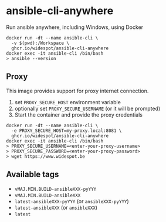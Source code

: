 # ansible-cli-anywhere
Run ansible anywhere, including Windows, using Docker

```shell
docker run -dt --name ansible-cli \
  -v $(pwd):/Workspace \
  ghcr.io/widespot/ansible-cli-anywhere
docker exec -it ansible-cli /bin/bash
> ansible --version
```

## Proxy
This image provides support for proxy internet connection.
1. set `PROXY_SECURE_HOST` environment variable
2. optionally set `PROXY_SECURE_USERNAME` (or it will be prompted)
3. Start the container and provide the proxy credentials

```shell
docker run -dt --name ansible-cli \
  -e PROXY_SECURE_HOST=my-proxy.local:8081 \
  ghcr.io/widespot/ansible-cli-anywhere
docker exec -it ansible-cli /bin/bash
> PROXY_SECURE_USERNAME=<enter-your-proxy-username>
> PROXY_SECURE_PASSWORD=<enter-your-proxy-password>
> wget https://www.widespot.be
```

## Available tags
* `vMAJ.MIN.BUILD-ansibleXXX-pyYYY`
* `vMAJ.MIN.BUILD-ansibleXXX`
* `latest-ansibleXXX-pyYYY` (or `ansibleXXX-pyYYY`)
* `latest-ansibleXXX` (or `ansibleXXX`)
* `latest`
